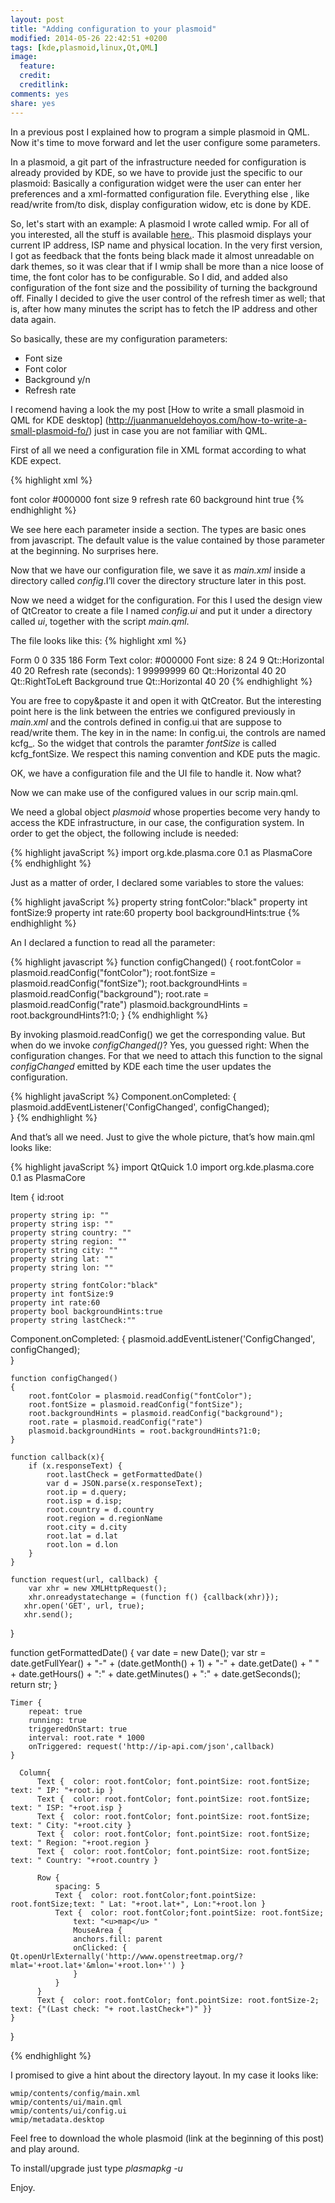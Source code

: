 ```yaml
---
layout: post
title: "Adding configuration to your plasmoid"
modified: 2014-05-26 22:42:51 +0200
tags: [kde,plasmoid,linux,Qt,QML]
image:
  feature: 
  credit: 
  creditlink: 
comments: yes
share: yes
---
```



In a previous post I explained how to program a simple plasmoid in QML. Now it's time to move forward and let the user configure some parameters.

In a plasmoid, a git part of the infrastructure needed for configuration is already provided by KDE, so we have to provide just the specific to our plasmoid: Basically a configuration widget were the user can enter her preferences and a xml-formatted configuration file. Everything else , like read/write from/to disk, display configuration widow, etc is done by KDE.

So, let's start with an example: A plasmoid I wrote called wmip. For all of you interested, all the stuff is available [here.](http://kde-apps.org/content/show.php/wmip?content=165084&PHPSESSID=d8fa8a386fcc05b6effdcf91d271c431). This plasmoid displays your current IP address, ISP name and physical location.  In the very first version, I got as feedback that the fonts being black made it almost unreadable on dark themes, so it was clear that if I wmip shall be more than a nice loose of time, the font color has to be configurable. So I did, and added also configuration of the font size and the possibility of turning the background off. Finally I decided to give the user control of the refresh timer as well; that is, after how many minutes the script has to fetch the IP address and other data again. 

So basically, these are my configuration parameters:

* Font size
* Font color
* Background y/n
* Refresh rate
 
I recomend having a look the my post [How to write a small plasmoid in QML for KDE desktop] (http://juanmanueldehoyos.com/how-to-write-a-small-plasmoid-fo/) just in case you are not familiar with QML.

First of all we need a configuration file in XML format according to what KDE expect.

{% highlight xml %}
<?xml version="1.0" encoding="UTF-8"?>
<kcfg xmlns="http://www.kde.org/standards/kcfg/1.0"
      xmlns:xsi="http://www.w3.org/2001/XMLSchema-instance"
      xsi:schemaLocation="http://www.kde.org/standards/kcfg/1.0
      http://www.kde.org/standards/kcfg/1.0/kcfg.xsd" >
  <kcfgfile name=""/>
  <group name="General">
    <entry name="fontColor" type="String">
      <label>font color</label>
      <default>#000000</default>
    </entry>
    <entry name="fontSize" type="Int">
      <label>font size</label>
      <default>9</default>
    </entry>
    <entry name="rate" type="Int">
      <label>refresh rate</label>
      <default>60</default>
    </entry>
    <entry name="background" type="Bool">
      <label>background hint</label>
      <default>true</default>
    </entry>
  </group>
</kcfg> 
{% endhighlight %}

We see here each parameter inside a <entry> section. The types are basic ones from javascript. The default value is the value contained by those parameter at the beginning. No surprises here.

Now that we have our configuration file, we save it as *main.xml* inside a directory called *config*.I’ll cover the directory structure later in this post.

Now we need a widget for the configuration. For this I used the design view of QtCreator to create a file I named *config.ui* and put it under a directory called *ui*, together with the script *main.qml*.

The file looks like this:
{% highlight xml %}
<?xml version="1.0" encoding="UTF-8"?>
<ui version="4.0">
 <class>Form</class>
 <widget class="QWidget" name="Form">
  <property name="geometry">
   <rect>
    <x>0</x>
    <y>0</y>
    <width>335</width>
    <height>186</height>
   </rect>
  </property>
  <property name="windowTitle">
   <string>Form</string>
  </property>
  <layout class="QFormLayout" name="formLayout">
   <item row="0" column="0">
    <widget class="QLabel" name="label">
     <property name="text">
      <string>Text color:</string>
     </property>
    </widget>
   </item>
   <item row="0" column="1">
    <widget class="QLineEdit" name="kcfg_fontColor">
     <property name="text">
      <string>#000000</string>
     </property>
    </widget>
   </item>
   <item row="1" column="0">
    <widget class="QLabel" name="label_2">
     <property name="text">
      <string>Font size:</string>
     </property>
    </widget>
   </item>
   <item row="1" column="1">
    <layout class="QHBoxLayout" name="horizontalLayout">
     <item>
      <widget class="QSpinBox" name="kcfg_fontSize">
       <property name="minimum">
        <number>8</number>
       </property>
       <property name="maximum">
        <number>24</number>
       </property>
       <property name="value">
        <number>9</number>
       </property>
      </widget>
     </item>
     <item>
      <spacer name="horizontalSpacer">
       <property name="orientation">
        <enum>Qt::Horizontal</enum>
       </property>
       <property name="sizeHint" stdset="0">
        <size>
         <width>40</width>
         <height>20</height>
        </size>
       </property>
      </spacer>
     </item>
    </layout>
   </item>
   <item row="2" column="0">
    <widget class="QLabel" name="label_3">
     <property name="text">
      <string>Refresh rate (seconds):</string>
     </property>
    </widget>
   </item>
   <item row="2" column="1">
    <layout class="QHBoxLayout" name="horizontalLayout_3">
     <item>
      <widget class="QSpinBox" name="kcfg_rate">
       <property name="minimum">
        <number>1</number>
       </property>
       <property name="maximum">
        <number>99999999</number>
       </property>
       <property name="value">
        <number>60</number>
       </property>
      </widget>
     </item>
     <item>
      <spacer name="horizontalSpacer_3">
       <property name="orientation">
        <enum>Qt::Horizontal</enum>
       </property>
       <property name="sizeHint" stdset="0">
        <size>
         <width>40</width>
         <height>20</height>
        </size>
       </property>
      </spacer>
     </item>
    </layout>
   </item>
   <item row="3" column="0" colspan="2">
    <layout class="QHBoxLayout" name="horizontalLayout_2">
     <item>
      <widget class="QCheckBox" name="kcfg_background">
       <property name="layoutDirection">
        <enum>Qt::RightToLeft</enum>
       </property>
       <property name="text">
        <string>Background</string>
       </property>
       <property name="checked">
        <bool>true</bool>
       </property>
      </widget>
     </item>
     <item>
      <spacer name="horizontalSpacer_2">
       <property name="orientation">
        <enum>Qt::Horizontal</enum>
       </property>
       <property name="sizeHint" stdset="0">
        <size>
         <width>40</width>
         <height>20</height>
        </size>
       </property>
      </spacer>
     </item>
    </layout>
   </item>
  </layout>
 </widget>
 <resources/>
 <connections/>
</ui>
{% endhighlight %}

You are free to copy&paste it and open it with QtCreator. But the interesting point here is the link between the entries we configured previously in *main.xml* and the controls defined in config.ui that are suppose to read/write them. The key in in the name: In config.ui, the controls are named kcfg_<parameter>. So the widget that controls the paramter *fontSize* is called kcfg_fontSize. We respect this naming convention and KDE puts the magic.

OK, we have a configuration file and the UI file to handle it. Now what?

Now we can make use of the configured values in our scrip main.qml.

We need a global object *plasmoid* whose properties become very handy to access the KDE infrastructure, in our case, the configuration system. In order to get the object, the following include is needed:


{% highlight javaScript %}
import org.kde.plasma.core 0.1 as PlasmaCore
{% endhighlight %}

Just as a matter of order, I declared some variables to store the values:

{% highlight javaScript %}
property string fontColor:"black"
property int fontSize:9
property int rate:60
property bool backgroundHints:true
{% endhighlight %}
    
An I declared a function to read all the parameter:

{% highlight javascript %}
function configChanged()
{
        root.fontColor = plasmoid.readConfig("fontColor");
        root.fontSize = plasmoid.readConfig("fontSize");
        root.backgroundHints = plasmoid.readConfig("background");
        root.rate = plasmoid.readConfig("rate")
        plasmoid.backgroundHints = root.backgroundHints?1:0;
}
{% endhighlight %}

By invoking plasmoid.readConfig() we get the corresponding value. But when do we invoke *configChanged()*? Yes, you guessed right: When the configuration changes. For that we need to attach this function to the signal *configChanged* emitted by KDE each time the user updates the configuration.

{% highlight javaScript %}
Component.onCompleted: {
        plasmoid.addEventListener('ConfigChanged', configChanged);	
    }
{% endhighlight %}

And that’s all we need. Just to give the whole picture, that’s how main.qml looks like:

{% highlight javaScript %}
import QtQuick 1.0
import org.kde.plasma.core 0.1 as PlasmaCore

Item {
    id:root
           
    property string ip: ""
    property string isp: ""
    property string country: ""
    property string region: ""
    property string city: ""
    property string lat: ""
    property string lon: ""
    
    property string fontColor:"black"
    property int fontSize:9
    property int rate:60
    property bool backgroundHints:true
    property string lastCheck:""
    
  Component.onCompleted: {
        plasmoid.addEventListener('ConfigChanged', configChanged);	
    }
    
    function configChanged()
    {
        root.fontColor = plasmoid.readConfig("fontColor");
        root.fontSize = plasmoid.readConfig("fontSize");
        root.backgroundHints = plasmoid.readConfig("background");
        root.rate = plasmoid.readConfig("rate")
        plasmoid.backgroundHints = root.backgroundHints?1:0;
    }
        
    function callback(x){
        if (x.responseText) {
            root.lastCheck = getFormattedDate()
            var d = JSON.parse(x.responseText);
            root.ip = d.query;
            root.isp = d.isp;
            root.country = d.country
            root.region = d.regionName
            root.city = d.city
            root.lat = d.lat
            root.lon = d.lon
        }
    }

    function request(url, callback) {
        var xhr = new XMLHttpRequest();
        xhr.onreadystatechange = (function f() {callback(xhr)});
       xhr.open('GET', url, true);
       xhr.send();
   }

   function getFormattedDate() {
        var date = new Date();
        var str = date.getFullYear() + "-" + (date.getMonth() + 1) + "-" + date.getDate() + " "
                        +  date.getHours() + ":" + date.getMinutes() + ":" + date.getSeconds();
        return str;
    }

    Timer {
        repeat: true
        running: true
        triggeredOnStart: true
        interval: root.rate * 1000
        onTriggered: request('http://ip-api.com/json',callback)	
    }
    
      Column{
          Text {  color: root.fontColor; font.pointSize: root.fontSize; text: " IP: "+root.ip }
          Text {  color: root.fontColor; font.pointSize: root.fontSize; text: " ISP: "+root.isp }
          Text {  color: root.fontColor; font.pointSize: root.fontSize; text: " City: "+root.city }
          Text {  color: root.fontColor; font.pointSize: root.fontSize; text: " Region: "+root.region }
          Text {  color: root.fontColor; font.pointSize: root.fontSize; text: " Country: "+root.country }

          Row {
              spacing: 5
              Text {  color: root.fontColor;font.pointSize: root.fontSize;text: " Lat: "+root.lat+", Lon:"+root.lon }
              Text {  color: root.fontColor;font.pointSize: root.fontSize;
                  text: "<u>map</u> "
                  MouseArea {
                  anchors.fill: parent
                  onClicked: { Qt.openUrlExternally('http://www.openstreetmap.org/?mlat='+root.lat+'&mlon='+root.lon+'') }
                  }
              }
          }
          Text {  color: root.fontColor; font.pointSize: root.fontSize-2; text: {"(Last check: "+ root.lastCheck+")" }}
    }
}
   
{% endhighlight %}

I promised to give a hint about the directory layout. In my case it looks like:

    wmip/contents/config/main.xml
    wmip/contents/ui/main.qml
    wmip/contents/ui/config.ui
    wmip/metadata.desktop

Feel free to download the whole plasmoid (link at the beginning of this post) and play around.

To install/upgrade just type
*plasmapkg -u <pasmoid file>*

Enjoy.
